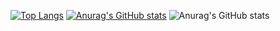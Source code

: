 [![Top Langs](https://github-readme-stats.vercel.app/api/top-langs/?username=Jimin-Park0901)](https://github.com/anuraghazra/github-readme-stats)
[![Anurag's GitHub stats](https://github-readme-stats.vercel.app/api?username=Jimin-Park0901)](https://github.com/anuraghazra/github-readme-stats)
![Anurag's GitHub stats](https://github-readme-stats.vercel.app/api?username=Jimin-Park0901&hide=contribs,prs&show_icons=true&theme=테마)
